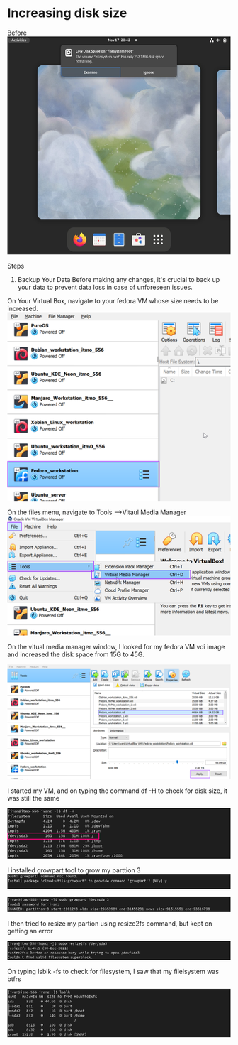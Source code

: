 # Increasing disk size


Before
!["Filled disk size"](./Fedora-Images/insufficient%20space.jpg "Fiiled disk screenshot")

Steps
1. Backup Your Data
Before making any changes, it's crucial to back up your data to prevent data loss in case of unforeseen issues.

On Your Virtual Box, navigate to your fedora VM whose size needs to be increased. 
!["Fedora"](./Fedora-Images/fedora.png "fedora")



On the files menu, navigate to Tools -->Vitaul Media Manager
!["navigate"](./Fedora-Images/File-tools-.png "navigate")

On the vitual media manager window, I looked for my fedora VM vdi image and increased the disk space from 15G to 45G.  

![""increasing size](./Fedora-Images/increasing_size.png "increasing size")

I started my VM, and on typing the command df -H to check for disk size, it was still the same

!["df -H"](./Fedora-Images/df%20-%20H%20before.PNG "df -H before")

I installed growpart tool to grow my parttion 3
!["installi growpart"](./Fedora-Images/grow%20part.PNG "growpart")

!["growing the root partion"](./Fedora-Images/grow-part.PNG "growpart")

I then tried to resize my partion using resize2fs command, but kept on getting an error

!["resize2fs"](./Fedora-Images/sudo_resize.PNG "resize")

On typing lsblk -fs to check for filesystem, I saw that my filelsystem was btfrs

!["filesystem"](./Fedora-Images/lsblk%20--before.PNG "filesystem")